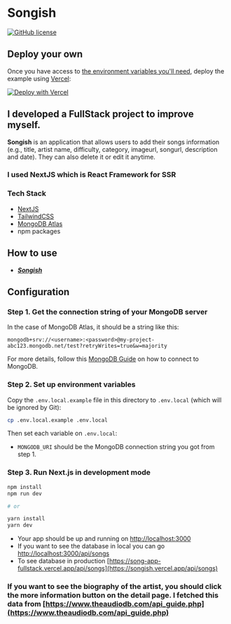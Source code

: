 # Songish

[![GitHub license](https://img.shields.io/badge/license-MIT-blue.svg)](https://github.com/turhansel/songish/blob/master/LICENSE)

## Deploy your own

Once you have access to [the environment variables you'll need](#step-2-set-up-environment-variables), deploy the example using [Vercel](https://vercel.com?utm_source=github&utm_medium=readme&utm_campaign=next-example):

[![Deploy with Vercel](https://vercel.com/button)](https://vercel.com/new/git/external?repository-url=https://github.com/turhansel/songish&project-name=songish&repository-name=songish&env=MONGODB_URI&envDescription=Required%20to%20connect%20the%20app%20with%20MongoDB&envLink=https://github.com/vercel/next.js/tree/canary/examples/songish%23step-2-set-up-environment-variables)

## I developed a FullStack project to improve myself.

**Songish** is an application that allows users to add their songs information (e.g., title, artist name, difficulty, category, imageurl, songurl, description and date). They can also delete it or edit it anytime.

### I used NextJS which is React Framework for SSR

### Tech Stack

- [NextJS](https://nextjs.org/)
- [TailwindCSS](https://tailwindcss.com/)
- [MongoDB Atlas](https://www.mongodb.com/cloud/atlas)
- npm packages

## How to use

- **_[Songish](https://songish.vercel.app/)_**

## Configuration

### Step 1. Get the connection string of your MongoDB server

In the case of MongoDB Atlas, it should be a string like this:

```
mongodb+srv://<username>:<password>@my-project-abc123.mongodb.net/test?retryWrites=true&w=majority
```

For more details, follow this [MongoDB Guide](https://docs.mongodb.com/guides/server/drivers/) on how to connect to MongoDB.

### Step 2. Set up environment variables

Copy the `.env.local.example` file in this directory to `.env.local` (which will be ignored by Git):

```bash
cp .env.local.example .env.local
```

Then set each variable on `.env.local`:

- `MONGODB_URI` should be the MongoDB connection string you got from step 1.

### Step 3. Run Next.js in development mode

```bash
npm install
npm run dev

# or

yarn install
yarn dev
```

- Your app should be up and running on [http://localhost:3000](http://localhost:3000)
- If you want to see the database in local you can go [http://localhost:3000/api/songs](http://localhost:3000/api/songs)
- To see database in production [https://song-app-fullstack.vercel.app/api/songs](https://songish.vercel.app/api/songs)

### If you want to see the biography of the artist, you should click the more information button on the detail page. I fetched this data from [https://www.theaudiodb.com/api_guide.php](https://www.theaudiodb.com/api_guide.php)
